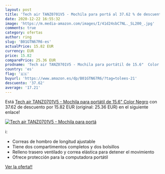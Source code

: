 ```yaml
---
layout: post
title: 'Tech air TANZ0701V5 - Mochila para portá al 37.62 % de descuento'
date: 2020-12-22 16:55:32
image: 'https://m.media-amazon.com/images/I/41d24sbC7NL._SL200_.jpg'
comments: true
category: ofertas
author: ring
slug: 'B01GTN67R6-es'
actualPrice: 15.82 EUR
currency: EUR
price: 15.82
comparePrice: 25.36 EUR
prodname: 'Tech air TANZ0701V5 - Mochila para portátil de 15.6"  Color Negro'
country: 'es'
flag: '🇪🇸'
buyurl: 'https://www.amazon.es/dp/B01GTN67R6/?tag=tolees-21'
descuento: '37.62'
average: '17.21'
---
```


Está [Tech air TANZ0701V5 - Mochila para portátil de 15.6"  Color Negro](https://www.amazon.es/dp/B01GTN67R6/?tag=tolees-21) con 37.62 de descuento por 15.82 EUR (original: 25.36 EUR) en el siguiente enlace!

[![Tech air TANZ0701V5 - Mochila para portá](https://m.media-amazon.com/images/I/41d24sbC7NL._SL200_.jpg)](https://www.amazon.es/dp/B01GTN67R6/?tag=tolees-21)

ℹ️:

- Correas de hombro de longitud ajustable
- Tiene dos compartimentos completos y dos bolsillos
- Relleno trasero ventilado y correa elástica para detener el movimiento
- Ofrece protección para la computadora portátil

[Ver la oferta!!](https://www.amazon.es/dp/B01GTN67R6/?tag=tolees-21)
